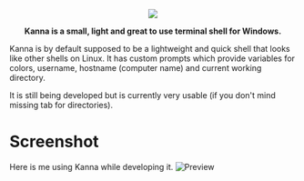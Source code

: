 <p align="center">
	<img src="https://cdn.discordapp.com/attachments/713498715658125363/716253680600350720/kannashell.png">
</p>
<strong><p align="center">Kanna is a small, light and great to use terminal shell for Windows.</p></strong>

Kanna is by default supposed to be a lightweight and quick shell that looks like other shells on Linux. It has custom prompts which provide variables for colors, username, hostname (computer name) and current working directory.

It is still being developed but is currently very usable (if you don't mind missing tab for directories).

# Screenshot
Here is me using Kanna while developing it.
![Preview](https://cdn.discordapp.com/attachments/713499232803225662/716259579327152148/kannashellusage.png)